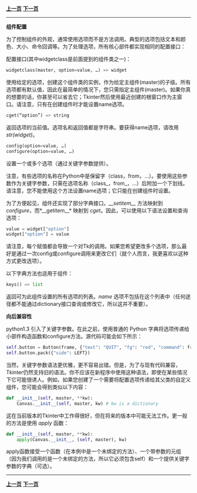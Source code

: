**[上一页](tkinter-classes.md)**    **[下一页]( )**

----------

**组件配置**

为了控制组件的外观，通常使用选项而不是方法调用。典型的选项包括文本和颜色、大小、命令回调等。为了处理选项，所有核心部件都实现相同的配置接口：



配置接口(其中widgetclass是前面提到的组件类之一)：
``` python
widgetclass(master, option=value, …) => widget
```

使用给定的选项，创建这个组件类的实例，作为给定主组件(master)的子级。所有选项都有默认值，因此在最简单的情况下，您只需指定主组件(master)。如果你真的想要的话，你甚至可以省去它；Tkinter然后使用最近创建的根窗口作为主窗口。请注意，只有在创建组件时才能设置name选项。

``` python
cget(“option”) => string
```

返回选项的当前值。选项名和返回值都是字符串。要获得name选项，请改用 *str(widget)*。

``` python
config(option=value, …)
configure(option=value, …)
```

设置一个或多个选项（通过关键字参数提供）。

注意，有些选项的名称在Python中是保留字（class，from，…）。要使用这些参数作为关键字参数，只需在选项名称（class_，from_，…）后附加一个下划线。请注意，您不能使用这个方法设置name选项；它只能在创建组件时设置。

为了方便起见，组件还实现了部分字典接口。*__setitem\__* 方法映射到 *configure*，而*__getitem\__* 映射到 *cget*。因此，可以使用以下语法设置和查询选项：

``` python
value = widget["option"]
widget["option"] = value
```

请注意，每个赋值都会导致一个对Tk的调用。如果您希望更改多个选项，那么最好是通过一次config或configure调用来更改它们（就个人而言，我更喜欢以这种方式更改选项）。

以下字典方法也适用于组件：

``` python
keys() => list
```

返回可为此组件设置的所有选项的列表。*name* 选项不包括在这个列表中（任何途径都不能通过dictionary接口查询或修改它，所以这并不重要）。

**向后兼容性**

python1.3 引入了关键字参数。在此之前，使用普通的 Python 字典将选项传递给小部件构造函数和configure方法。源代码可能会如下所示：

``` python 
self.button = Button(frame, {"text": "QUIT", "fg": "red", "command": frame.quit})
self.button.pack({"side": LEFT})
```

当然，关键字参数语法更优雅，更不容易出错。但是，为了与现有代码兼容，Tkinter仍然支持旧的语法。你不应该在新程序中使用这种语法，即使在某些情况下它可能很诱人。例如，如果您创建了一个需要将配置选项传递给其父类的自定义组件，您可能会得到类似以下内容：

``` python
def __init__(self, master, **kw):
    Canvas.__init__(self, master, kw) # kw is a dictionary
```

这在当前版本的Tkinter中工作得很好，但在将来的版本中可能无法工作。更一般的方法是使用 *apply* 函数：

``` python
def __init__(self, master, **kw):
    apply(Canvas.__init__, (self, master), kw)
```    

apply函数接受一个函数（在本例中是一个未绑定的方法）、一个带参数的元组（因为我们调用的是一个未绑定的方法，所以它必须包含self）和一个提供关键字参数的字典（可选）。


----------

**[上一页](tkinter-classes.md)**    **[下一页]( )**
